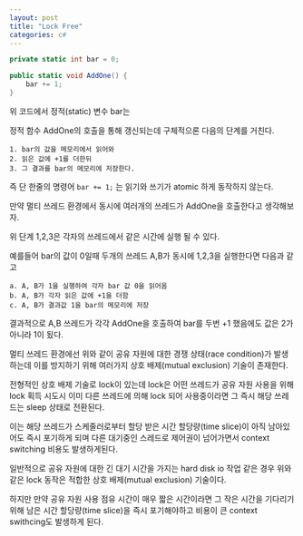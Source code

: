 ```yaml
---
layout: post
title: "Lock Free"
categories: c#
---
```


```c#
private static int bar = 0;

public static void AddOne() {
    bar += 1;
}
```

위 코드에서 정적(static) 변수 bar는 

정적 함수 AddOne의 호출을 통해 갱신되는데 구체적으론 다음의 단계를 거친다.

```
1. bar의 값을 메모리에서 읽어와
2. 읽은 값에 +1를 더한뒤
3. 그 결과를 bar의 메모리에 저장한다.
```

<!-- begin_excerpt -->

즉 단 한줄의 명령어 `bar += 1;` 는 읽기와 쓰기가 atomic 하게 동작하지 않는다.

<!-- end_excerpt -->

만약 멀티 쓰레드 환경에서 동시에 여러개의 쓰레드가 AddOne을 호출한다고 생각해보자.

위 단계 1,2,3은 각자의 쓰레드에서 같은 시간에 실행 될 수 있다.

예를들어 bar의 값이 0일때 두개의 쓰레드 A,B가 동시에 1,2,3을 실행한다면 다음과 같고

```
a. A, B가 1을 실행하여 각자 bar 값 0을 읽어옴
b. A, B가 각자 읽은 값에 +1을 더함
c. A, B가 결과값 1을 bar의 메모리에 저장
```

결과적으로 A,B 쓰레드가 각각 AddOne을 호출하여 bar를 두번 +1 했음에도 값은 2가 아니라 1이 됬다.

멀티 쓰레드 환경에선 위와 같이 공유 자원에 대한 경쟁 상태(race condition)가 발생하는데 이를 방지하기 위해 여러가지 상호 배제(mutual exclusion) 기술이 존재한다. 

전형적인 상호 배제 기술로 lock이 있는데 lock은 어떤 쓰레드가 공유 자원 사용을 위해 lock 획득 시도시 이미 다른 쓰레드에 의해 lock 되어 사용중이라면 그 즉시 해당 쓰레드는 sleep 상태로 전환된다.

이는 해당 쓰레드가 스케줄러로부터 할당 받은 시간 할당량(time slice)이 아직 남아있어도 즉시 포기하게 되며 다른 대기중인 스레드로 제어권이 넘어가면서 context switching 비용도 발생하게된다.

일반적으로 공유 자원에 대한 긴 대기 시간을 가지는 hard disk io 작업 같은 경우 위와 같은 lock 동작은 적합한 상호 배제(mutual exclusion) 기술이다.

하지만 만약 공유 자원 사용 점유 시간이 매우 짧은 시간이라면 그 작은 시간을 기다리기 위해 남은 시간 할당량(time slice)을 즉시 포기해야하고 비용이 큰 context swithcing도 발생하게 된다.







